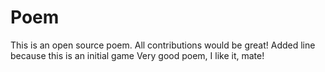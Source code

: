 # Poem
This is an open source poem. All contributions would be great!
Added line because this is an initial game
Very good poem, I like it, mate!